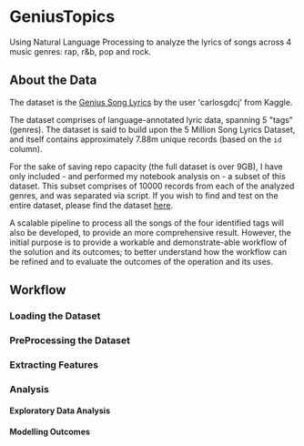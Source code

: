# GeniusTopics

Using Natural Language Processing to analyze the lyrics of songs across 4 music genres: rap, r&b, pop and rock.

## About the Data

The dataset is the [Genius Song Lyrics]("https://www.kaggle.com/datasets/carlosgdcj/genius-song-lyrics-with-language-information?resource=download") by the user 'carlosgdcj' from Kaggle.

The dataset comprises of language-annotated lyric data, spanning 5 "tags" (genres). The dataset is said to build upon the 5 Million Song Lyrics Dataset, and itself contains approximately 7.88m unique records (based on the `id` column).

For the sake of saving repo capacity (the full dataset is over 9GB), I have only included - and performed my notebook analysis on - a subset of this dataset. This subset comprises of 10000 records from each of the analyzed genres, and was separated via script. If you wish to find and test on the entire dataset, please find the dataset [here]("https://www.kaggle.com/datasets/carlosgdcj/genius-song-lyrics-with-language-information?resource=download").

A scalable pipeline to process all the songs of the four identified tags will also be developed, to provide an more comprehensive result. However, the initial purpose is to provide a workable and demonstrate-able workflow of the solution and its outcomes; to better understand how the workflow can be refined and to evaluate the outcomes of the operation and its uses.

## Workflow

### Loading the Dataset

### PreProcessing the Dataset

### Extracting Features

### Analysis

#### Exploratory Data Analysis

#### Modelling Outcomes
